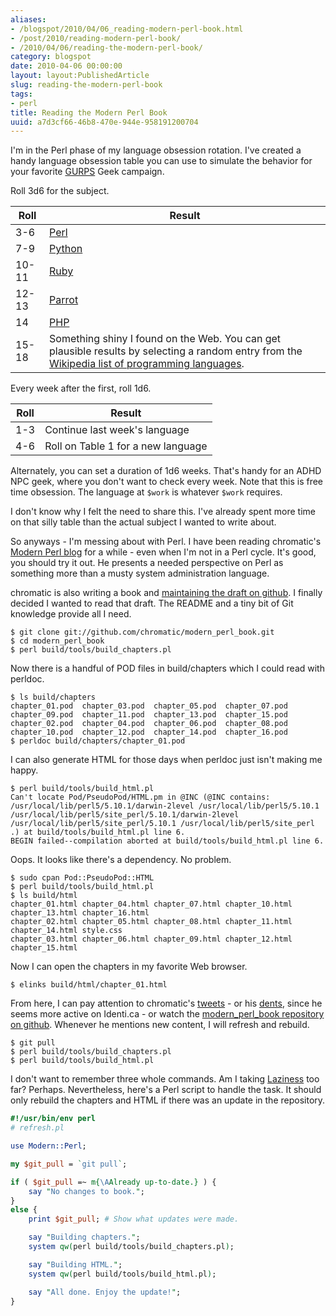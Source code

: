 ```yaml
---
aliases:
- /blogspot/2010/04/06_reading-modern-perl-book.html
- /post/2010/reading-modern-perl-book/
- /2010/04/06/reading-the-modern-perl-book/
category: blogspot
date: 2010-04-06 00:00:00
layout: layout:PublishedArticle
slug: reading-the-modern-perl-book
tags:
- perl
title: Reading the Modern Perl Book
uuid: a7d3cf66-46b8-470e-944e-958191200704
---
```


I'm in the Perl phase of my language obsession rotation. I've created a handy language obsession table you can use to simulate the behavior for your favorite <a href="http://sjgames.com/gurps/">GURPS</a> Geek campaign.


Roll 3d6 for the subject.

<table>
<thead>
  <tr>
    <th>Roll</th>
    <th>Result</th>
  </tr>
</thead>
<tbody>
  <tr>
    <td>3-6</td>
    <td><a href="http://perl.org">Perl</a></td>
  </tr>
  <tr>
    <td>7-9</td>
    <td><a href="http://python.org">Python</a></td>
  </tr>
  <tr>
    <td>10-11</td>
    <td><a href="http://www.ruby-lang.org/en/">Ruby</a></td>
  </tr>
  <tr>
    <td>12-13</td>
    <td><a href="http://www.parrot.org/">Parrot</a></td>
  </tr>
  <tr>
    <td>14</td>
    <td><a href="http://php.net">PHP</a></td>
  </tr>
  <tr>
    <td>15-18</td>
    <td>Something shiny I found on the Web. You can get plausible results by selecting a random entry from the <a href="http://en.wikipedia.org/wiki/List_of_programming_languages">Wikipedia list of programming languages</a>.
    </td>
  </tr>
</tbody>
</table>

Every week after the first, roll 1d6.

<table>
<thead>
  <tr>
    <th>Roll</th>
    <th>Result</th>
  </tr>
</thead>
<tbody>
  <tr>
    <td>1-3</td><td>Continue last week's  language</td>
  </tr>
  <tr>
    <td>4-6</td><td>Roll on Table 1 for a new language</td>
  </tr>
</tbody>
</table>

Alternately, you can set a duration of 1d6 weeks. That's handy for an ADHD NPC
geek, where you don't want to check every week. Note that this is free time
obsession. The language at `$work` is whatever `$work` requires.

I don't know why I felt the need to share this. I've already spent more time on
that silly table than the actual subject I wanted to write about.

[Modern Perl blog]: https://modernperlbooks.com

So anyways - I'm messing about with Perl. I have been reading chromatic's
[Modern Perl blog][] for a while - even when I'm not in a Perl cycle. It's good,
you should try it out. He presents a needed perspective on Perl as something more
than a musty system administration language.

chromatic is also writing a book and <a href="http://github.com/chromatic/modern_perl_book">maintaining the draft on github</a>. I finally decided I wanted to read that draft. The README and a tiny bit of Git knowledge provide all I need.

    $ git clone git://github.com/chromatic/modern_perl_book.git
    $ cd modern_perl_book
    $ perl build/tools/build_chapters.pl

Now there is a handful of POD files in build/chapters which I could read with perldoc.

    $ ls build/chapters
    chapter_01.pod  chapter_03.pod  chapter_05.pod  chapter_07.pod  chapter_09.pod  chapter_11.pod  chapter_13.pod  chapter_15.pod
    chapter_02.pod  chapter_04.pod  chapter_06.pod  chapter_08.pod  chapter_10.pod  chapter_12.pod  chapter_14.pod  chapter_16.pod
    $ perldoc build/chapters/chapter_01.pod

I can also generate HTML for those days when perldoc just isn't making me happy.

    $ perl build/tools/build_html.pl
    Can't locate Pod/PseudoPod/HTML.pm in @INC (@INC contains: /usr/local/lib/perl5/5.10.1/darwin-2level /usr/local/lib/perl5/5.10.1 /usr/local/lib/perl5/site_perl/5.10.1/darwin-2level /usr/local/lib/perl5/site_perl/5.10.1 /usr/local/lib/perl5/site_perl .) at build/tools/build_html.pl line 6.
    BEGIN failed--compilation aborted at build/tools/build_html.pl line 6.

Oops. It looks like there's a dependency. No problem.

    $ sudo cpan Pod::PseudoPod::HTML
    $ perl build/tools/build_html.pl
    $ ls build/html
    chapter_01.html chapter_04.html chapter_07.html chapter_10.html chapter_13.html chapter_16.html
    chapter_02.html chapter_05.html chapter_08.html chapter_11.html chapter_14.html style.css
    chapter_03.html chapter_06.html chapter_09.html chapter_12.html chapter_15.html

Now I can open the chapters in my favorite Web browser.

    $ elinks build/html/chapter_01.html

From here, I can pay attention to chromatic's <a href="http://twitter.com/chromatic_x">tweets</a> - or his <a href="http://identi.ca/chromatic">dents</a>, since he seems more active on Identi.ca - or watch the <a href="http://github.com/chromatic/modern_perl_book">modern_perl_book repository on github</a>. Whenever he mentions new content, I will refresh and rebuild.

    $ git pull
    $ perl build/tools/build_chapters.pl
    $ perl build/tools/build_html.pl

I don't want to remember three whole commands. Am I taking <a href="http://c2.com/cgi/wiki?LazinessImpatienceHubris">Laziness</a> too far? Perhaps. Nevertheless, here's a Perl script to handle the task. It should only rebuild the chapters and HTML if there was an update in the repository.

```perl
#!/usr/bin/env perl
# refresh.pl

use Modern::Perl;

my $git_pull = `git pull`;

if ( $git_pull =~ m{\AAlready up-to-date.} ) {
    say "No changes to book.";
}
else {
    print $git_pull; # Show what updates were made.

    say "Building chapters.";
    system qw(perl build/tools/build_chapters.pl);

    say "Building HTML.";
    system qw(perl build/tools/build_html.pl);

    say "All done. Enjoy the update!";
}
```